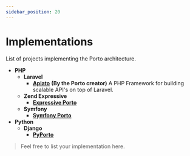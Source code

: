 ```yaml
---
sidebar_position: 20
---
```


# Implementations

List of projects implementing the Porto architecture.

- **PHP**
    - **Laravel** 
        - [**Apiato**](http://apiato.io/) **(By the Porto creator)** A PHP Framework for building scalable API's on top of Laravel.
    - **Zend Expressive**
        - [**Expressive Porto**](https://github.com/lpj145/expressive-porto)
    - **Symfony**
        - [**Symfony Porto**](https://github.com/aleksey-anisimov/symfony-porto)
- **Python**
    - **Django** 
        - [**PyPorto**](https://github.com/discoroveryx/pyporto)


> Feel free to list your implementation here.